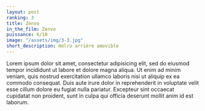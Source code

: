 ```yaml
---
layout: post
ranking: 3
title: Zenvo
in_the_film: Zenvo
puissance: 6/10
image: "/assets/img/3-3.jpg"
short_description: Helro arrière amovible
---
```


Lorem ipsum dolor sit amet, consectetur adipisicing elit, sed do eiusmod tempor incididunt ut labore et dolore magna aliqua. Ut enim ad minim veniam, quis nostrud exercitation ullamco laboris nisi ut aliquip ex ea commodo consequat. Duis aute irure dolor in reprehenderit in voluptate velit esse cillum dolore eu fugiat nulla pariatur. Excepteur sint occaecat cupidatat non proident, sunt in culpa qui officia deserunt mollit anim id est laborum.
